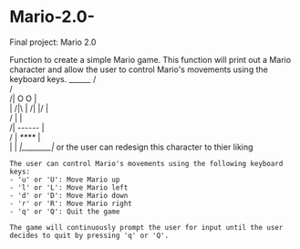 
# Mario-2.0-
Final project: Mario 2.0 

Function to create a simple Mario game.
This function will print out a Mario character and allow the user to control Mario's movements
using the keyboard keys. 
        ______
       /      \
      /        \
     /|  O  O  |\
      |   /|\  |
     /|   \|/  |\
    / |        | \
     /| ------ |\
    / | _****_ | \
      |        |
     _|________|_ 
 or the user can redesign this character to thier liking 
 
    The user can control Mario's movements using the following keyboard keys:
    - 'u' or 'U': Move Mario up
    - 'l' or 'L': Move Mario left
    - 'd' or 'D': Move Mario down
    - 'r' or 'R': Move Mario right
    - 'q' or 'Q': Quit the game
 
    The game will continuously prompt the user for input until the user decides to quit by pressing 'q' or 'Q'.
